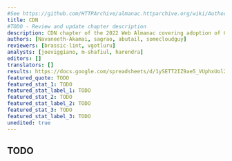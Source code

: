 ```yaml
---
#See https://github.com/HTTPArchive/almanac.httparchive.org/wiki/Authors'-Guide#metadata-to-add-at-the-top-of-your-chapters
title: CDN
#TODO - Review and update chapter description
description: CDN chapter of the 2022 Web Almanac covering adoption of CDNs, top CDN players, the impact of CDNs on TLS, HTTP/2+, and Brotli adoption
authors: [Navaneeth-Akamai, sagrao, abutail, somecloudguy]
reviewers: [brassic-lint, vgotluru]
analysts: [joeviggiano, m-shafiul, harendra]
editors: []
translators: []
results: https://docs.google.com/spreadsheets/d/1ySETT2IZ9ae5_VUphxUol2ZU3P1RJvcSVjDU5BgnK5A/
featured_quote: TODO
featured_stat_1: TODO
featured_stat_label_1: TODO
featured_stat_2: TODO
featured_stat_label_2: TODO
featured_stat_3: TODO
featured_stat_label_3: TODO
unedited: true
---
```


## TODO
